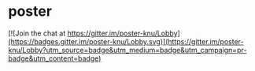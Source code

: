 # poster

[![Join the chat at https://gitter.im/poster-knu/Lobby](https://badges.gitter.im/poster-knu/Lobby.svg)](https://gitter.im/poster-knu/Lobby?utm_source=badge&utm_medium=badge&utm_campaign=pr-badge&utm_content=badge)